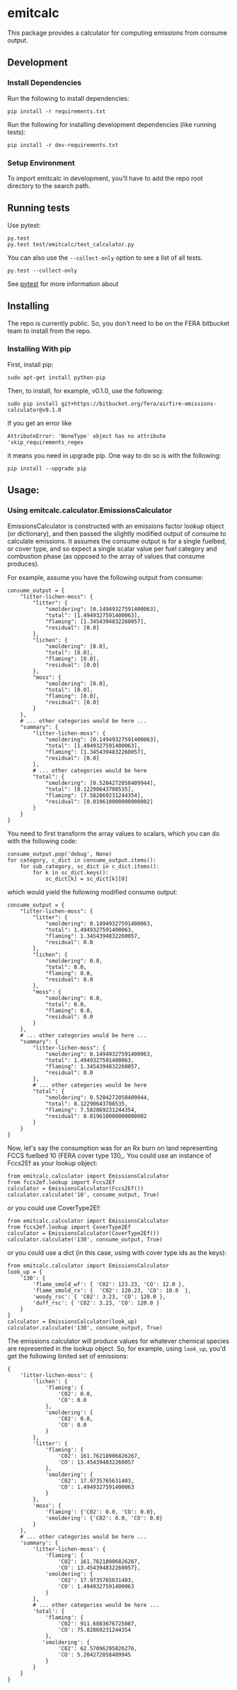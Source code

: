 # emitcalc

This package provides a calculator for computing emissions from
consume output.

## Development

### Install Dependencies

Run the following to install dependencies:

    pip install -r requirements.txt

Run the following for installing development dependencies (like running tests):

    pip install -r dev-requirements.txt

### Setup Environment

To import emitcalc in development, you'll have to add the repo root directory
to the search path.

## Running tests

Use pytest:

    py.test
    py.test test/emitcalc/test_calculator.py

You can also use the ```--collect-only``` option to see a list of all tests.

    py.test --collect-only

See [pytest](http://pytest.org/latest/getting-started.html#getstarted) for more information about

## Installing

The repo is currently public. So, you don't need to be on the FERA bitbucket team
to install from the repo.

### Installing With pip

First, install pip:

    sudo apt-get install python-pip

Then, to install, for example, v0.1.0, use the following:

    sudo pip install git+https://bitbucket.org/fera/airfire-emissions-calculator@v0.1.0

If you get an error like

    AttributeError: 'NoneType' object has no attribute 'skip_requirements_regex

it means you need in upgrade pip.  One way to do so is with the following:

    pip install --upgrade pip

## Usage:


### Using emitcalc.calculator.EmissionsCalculator

EmissionsCalculator is constructed with an emissions factor lookup object
(or dictionary), and then passed the slightly modified output of consume to
calculate emissions. It assumes the consume output is for a single fuelbed,
or cover type, and so expect a single scalar value per fuel category and
combustion phase (as opposed to the array of values that consume produces).

For example, assume you have the following output from consume:

    consume_output = {
        "litter-lichen-moss": {
            "litter": {
                "smoldering": [0.14949327591400063],
                "total": [1.4949327591400063],
                "flaming": [1.3454394832260057],
                "residual": [0.0]
            },
            "lichen": {
                "smoldering": [0.0],
                "total": [0.0],
                "flaming": [0.0],
                "residual": [0.0]
            },
            "moss": {
                "smoldering": [0.0],
                "total": [0.0],
                "flaming": [0.0],
                "residual": [0.0]
            }
        },
        # ... other categories would be here ...
        "summary": {
            "litter-lichen-moss": {
                "smoldering": [0.14949327591400063],
                "total": [1.4949327591400063],
                "flaming": [1.3454394832260057],
                "residual": [0.0]
            },
            # ... other categories would be here
            "total": {
                "smoldering": [0.5204272058409944],
                "total": [8.12290643708535],
                "flaming": [7.582869231244354],
                "residual": [0.019610000000000002]
            }
        }
    }

You need to first transform the array values to scalars, which you can do with
the following code:

    consume_output.pop('debug', None)
    for category, c_dict in consume_output.items():
        for sub_category, sc_dict in c_dict.items():
            for k in sc_dict.keys():
                sc_dict[k] = sc_dict[k][0]

which would yield the following modified consume output:

    consume_output = {
        "litter-lichen-moss": {
            "litter": {
                "smoldering": 0.14949327591400063,
                "total": 1.4949327591400063,
                "flaming": 1.3454394832260057,
                "residual": 0.0
            },
            "lichen": {
                "smoldering": 0.0,
                "total": 0.0,
                "flaming": 0.0,
                "residual": 0.0
            },
            "moss": {
                "smoldering": 0.0,
                "total": 0.0,
                "flaming": 0.0,
                "residual": 0.0
            }
        },
        # ... other categories would be here ...
        "summary": {
            "litter-lichen-moss": {
                "smoldering": 0.14949327591400063,
                "total": 1.4949327591400063,
                "flaming": 1.3454394832260057,
                "residual": 0.0
            },
            # ... other categories would be here
            "total": {
                "smoldering": 0.5204272058409944,
                "total": 8.12290643708535,
                "flaming": 7.582869231244354,
                "residual": 0.019610000000000002
            }
        }
    }

Now, let's say the consumption was for an Rx burn on land representing FCCS
fuelbed 10 (FERA cover type 130_. You could use an instance of Fccs2Ef as
your lookup object:

    from emitcalc.calculator import EmissionsCalculator
    from fccs2ef.lookup import Fccs2Ef
    calculator = EmissionsCalculator(Fccs2Ef())
    calculator.calculate('10', consume_output, True)

or you could use CoverType2Ef:

    from emitcalc.calculator import EmissionsCalculator
    from fccs2ef.lookup import CoverType2Ef
    calculator = EmissionsCalculator(CoverType2Ef())
    calculator.calculate('130', consume_output, True)

or you could use a dict (in this case, using with cover type ids as the keys):

    from emitcalc.calculator import EmissionsCalculator
    look_up = {
        '130': {
            'flame_smold_wf': { 'C02': 123.23, 'CO': 12.0 },
            'flame_smold_rx': {  'C02': 120.23, 'CO': 10.0  },
            'woody_rsc': { 'C02': 3.23, 'CO': 120.0 },
            'duff_rsc': { 'C02': 3.23, 'CO': 120.0 }
        }
    }
    calculator = EmissionsCalculator(look_up)
    calculator.calculate('130', consume_output, True)

The emissions calculator will produce values for whatever chemical species are
represented in the lookup object.  So, for example, using ```look_up```, you'd
get the following limited set of emissions:

    {
        'litter-lichen-moss': {
            'lichen': {
                'flaming': {
                    'C02': 0.0,
                    'CO': 0.0
                },
                'smoldering': {
                    'C02': 0.0,
                    'CO': 0.0
                }
            },
            'litter': {
                'flaming': {
                    'C02': 161.76218906826267,
                    'CO': 13.454394832260057
                },
                'smoldering': {
                    'C02': 17.9735765631403,
                    'CO': 1.4949327591400063
                }
            },
            'moss': {
                'flaming': {'C02': 0.0, 'CO': 0.0},
                'smoldering': {'C02': 0.0, 'CO': 0.0}
            }
        },
        # ... other categories would be here ...
        'summary': {
            'litter-lichen-moss': {
                'flaming': {
                    'C02': 161.76218906826267,
                    'CO': 13.454394832260057},
                'smoldering': {
                    'C02': 17.9735765631403,
                    'CO': 1.4949327591400063
                }
            },
            # ... other categories would be here ...
            'total': {
                'flaming': {
                    'C02': 911.6883676725087,
                    'CO': 75.82869231244354
                },
               'smoldering': {
                    'C02': 62.57096295826276,
                    'CO': 5.204272058409945
                }
            }
        }
    }

